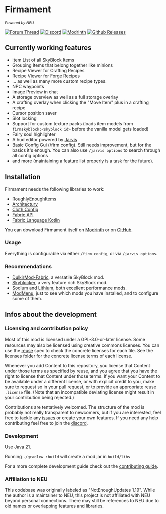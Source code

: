 <!--
SPDX-FileCopyrightText: 2023 Linnea Gräf <nea@nea.moe>

SPDX-License-Identifier: CC0-1.0
-->

# Firmament
<small><i>Powered by NEU</i></small>


[![Forum Thread](https://img.shields.io/badge/Forum%20Thread-blue?style=flat-square)](https://hypixel.net/threads/firmament-a-skyblock-mod-for-1-20-1.5446366/)
[![Discord](https://img.shields.io/discord/1088154030628417616?style=flat-square&logo=discord)](https://discord.gg/64pFP94AWA)
[![Modrinth](https://img.shields.io/modrinth/dt/IJNUBZ2a?style=flat-square&logo=modrinth)](https://modrinth.com/mod/firmament)
[![Github Releases](https://img.shields.io/github/downloads/nea89o/Firmament/total?style=flat-square&logo=github)](https://github.com/nea89o/firmament/releases)

## Currently working features

- Item List of all SkyBlock Items
- Grouping Items that belong together like minions
- Recipe Viewer for Crafting Recipes
- Recipe Viewer for Forge Recipes
- ... as well as many more custom recipe types.
- NPC waypoints
- Image Preview in chat
- A storage overview as well as a full storage overlay
- A crafting overlay when clicking the "Move Item" plus in a crafting recipe
- Cursor position saver
- Slot locking
- Support for custom texture packs (loads item models from `firmskyblock:<skyblock id>` before the vanilla model gets
  loaded)
- Fairy soul highlighter
- A hud editor powered by [Jarvis](https://github.com/romangraef/jarvis)
- Basic Config Gui (/firm config). Still needs improvement, but for the basics it's enough. You can also
  use `/jarvis options` to search through all config options
- and more (maintaining a feature list properly is a task for the future).

## Installation

Firmament needs the following libraries to work:

- [RoughlyEnoughItems](https://modrinth.com/mod/rei)
- [Architectury](https://modrinth.com/mod/architectury-api)
- [Cloth Config](https://modrinth.com/mod/cloth-config)
- [Fabric API](https://modrinth.com/mod/fabric-api)
- [Fabric Language Kotlin](https://modrinth.com/mod/fabric-language-kotlin)

You can download Firmament itself on [Modrinth](https://modrinth.com/mod/firmament) or on
[GitHub](https://github.com/romangraef/firmament/releases).

### Usage

Everything is configurable via either `/firm config`, or via `/jarvis options`.

### Recommendations

- [DulkirMod-Fabric](https://github.com/inglettronald/DulkirMod-fabric), a versatile SkyBlock mod.
- [Skyblocker](https://modrinth.com/mod/skyblocker-liap), a very feature rich SkyBlock mod.
- [Sodium](https://modrinth.com/mod/sodium) and [Lithium](https://modrinth.com/mod/lithium), both excellent performance mods.
- [ModMenu](https://modrinth.com/mod/modmenu), just to see which mods you have installed, and to configure some of them.

## Infos about the development

### Licensing and contribution policy

Most of this mod is licensed under a GPL-3.0-or-later license. Some resources may also be licensed using creative
commons licenses. You can use the [reuse](https://github.com/fsfe/reuse-tool) spec to check the concrete licenses for
each file. See the licenses folder for the concrete license terms of each license.

Whenever you add Content to this repository, you license that Content under those terms as specified by reuse, and you
agree that you have the right to license that Content under those terms. If you want your Content to be available under
a different license, or with explicit credit to you, make sure to request so in your pull request, or to provide an
appropriate reuse `.license` file. (Note that an incompatible deviating license might result in your contribution being
rejected.)

Contributions are tentatively welcomed. The structure of the mod is probably not really transparent to newcomers, but if
you are interested, feel free to tackle any [issues](https://github.com/nea89o/Firmament/issues/) or create your own
features. If you need any help contributing feel free to join the [discord].

### Development

Use Java 21.

Running `./gradlew :build` will create a mod jar in `build/libs`

For a more complete development guide check out the [contributing guide](./CONTRIBUTING.md).

### Affiliation to NEU

This codebase was originally labeled as "NotEnoughUpdates 1.19". While the author is a maintainer to NEU, this project
is not affiliated with NEU beyond personal connections. There may still be references to NEU due to old names or
overlapping features and libraries.

[discord]: https://discord.gg/64pFP94AWA
